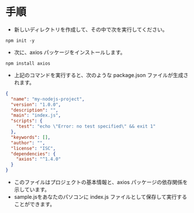# 手順

- 新しいディレクトリを作成して、その中で次を実行してください。

```
npm init -y
```

- 次に、axios パッケージをインストールします。

```
npm install axios
```

- 上記のコマンドを実行すると、次のような package.json ファイルが生成されます。

````json
{
  "name": "my-nodejs-project",
  "version": "1.0.0",
  "description": "",
  "main": "index.js",
  "scripts": {
    "test": "echo \"Error: no test specified\" && exit 1"
  },
  "keywords": [],
  "author": "",
  "license": "ISC",
  "dependencies": {
    "axios": "^1.4.0"
  }
}
````

- このファイルはプロジェクトの基本情報と、axios パッケージの依存関係を示しています。
- sample.jsをあなたのパソコンに index.js ファイルとして保存して実行することができます。
